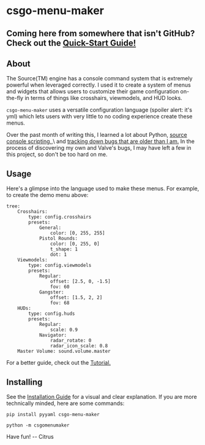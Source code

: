 csgo-menu-maker
===============

[](https://img.shields.io/pypi/pyversions/csgo-menu-maker.svg)

[](https://raw.githubusercontent.com/wiki/citrusCS/csgo-menu-maker/assets/readme/demo.png)

## Coming here from somewhere that isn't GitHub? Check out the [Quick-Start Guide!](https://git.io/fhj0L)

## About

The Source(TM) engine has a console command system that is extremely powerful when leveraged correctly. I used it to create a system of menus and widgets that allows users to customize their game configuration on-the-fly in terms of things like crosshairs, viewmodels, and HUD looks. 

`csgo-menu-maker` uses a versatile configuration language (spoiler alert: it's yml) which lets users with very little to no coding experience create these menus.

Over the past month of writing this, I learned a lot about Python, [source console scripting,](https://developer.valvesoftware.com/wiki/Developer_Console),\ and [tracking down bugs that are older than I am.](https://git.io/fhj0O) In the process of discovering my own and Valve's bugs, I may have left a few in this project, so don't be too hard on me.

## Usage

Here's a glimpse into the language used to make these menus. For example, to create the demo menu above:

```
tree:
    Crosshairs:
        type: config.crosshairs
        presets:
            General:
                color: [0, 255, 255]
            Pistol Rounds:
                color: [0, 255, 0]
                t_shape: 1
                dot: 1
    Viewmodels:
        type: config.viewmodels
        presets:
            Regular:
                offset: [2.5, 0, -1.5]
                fov: 60
            Gangster:
                offset: [1.5, 2, 2]
                fov: 68
    HUDs:
        type: config.huds
        presets:
            Regular:
                scale: 0.9
            Navigator:
                radar_rotate: 0
                radar_icon_scale: 0.8
    Master Volume: sound.volume.master
```

For a better guide, check out the [Tutorial.](https://git.io/fhh53)

## Installing

See the [Installation Guide](https://git.io/fhh5O) for a visual and clear explanation. If you are more technically minded, here are some commands:

```
pip install pyyaml csgo-menu-maker
```

```
python -m csgomenumaker
```

Have fun!
-- Citrus
